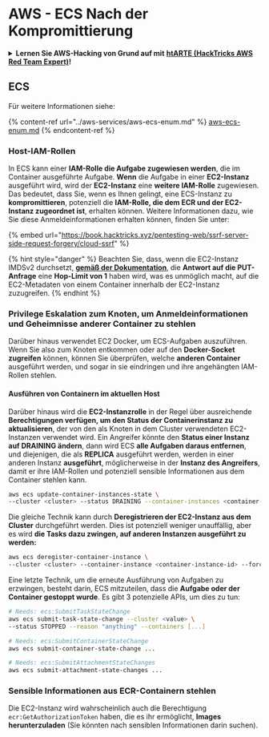 # AWS - ECS Nach der Kompromittierung

<details>

<summary><strong>Lernen Sie AWS-Hacking von Grund auf mit</strong> <a href="https://training.hacktricks.xyz/courses/arte"><strong>htARTE (HackTricks AWS Red Team Expert)</strong></a><strong>!</strong></summary>

Andere Möglichkeiten, HackTricks zu unterstützen:

* Wenn Sie Ihr **Unternehmen in HackTricks beworben sehen möchten** oder **HackTricks im PDF-Format herunterladen möchten**, überprüfen Sie die [**ABONNEMENTPLÄNE**](https://github.com/sponsors/carlospolop)!
* Holen Sie sich das [**offizielle PEASS & HackTricks-Merchandise**](https://peass.creator-spring.com)
* Entdecken Sie [**The PEASS Family**](https://opensea.io/collection/the-peass-family), unsere Sammlung exklusiver [**NFTs**](https://opensea.io/collection/the-peass-family)
* **Treten Sie der** 💬 [**Discord-Gruppe**](https://discord.gg/hRep4RUj7f) oder der [**Telegram-Gruppe**](https://t.me/peass) bei oder **folgen** Sie uns auf **Twitter** 🐦 [**@hacktricks_live**](https://twitter.com/hacktricks_live)**.**
* **Teilen Sie Ihre Hacking-Tricks, indem Sie PRs an die** [**HackTricks**](https://github.com/carlospolop/hacktricks) und [**HackTricks Cloud**](https://github.com/carlospolop/hacktricks-cloud) Github-Repositorys einreichen.

</details>

## ECS

Für weitere Informationen siehe:

{% content-ref url="../aws-services/aws-ecs-enum.md" %}
[aws-ecs-enum.md](../aws-services/aws-ecs-enum.md)
{% endcontent-ref %}

### Host-IAM-Rollen

In ECS kann einer **IAM-Rolle die Aufgabe zugewiesen werden**, die im Container ausgeführte Aufgabe. **Wenn** die Aufgabe in einer **EC2-Instanz** ausgeführt wird, wird der **EC2-Instanz** eine **weitere IAM-Rolle** zugewiesen.\
Das bedeutet, dass Sie, wenn es Ihnen gelingt, eine ECS-Instanz zu **kompromittieren**, potenziell die **IAM-Rolle, die dem ECR und der EC2-Instanz zugeordnet ist**, erhalten können. Weitere Informationen dazu, wie Sie diese Anmeldeinformationen erhalten können, finden Sie unter:

{% embed url="https://book.hacktricks.xyz/pentesting-web/ssrf-server-side-request-forgery/cloud-ssrf" %}

{% hint style="danger" %}
Beachten Sie, dass, wenn die EC2-Instanz IMDSv2 durchsetzt, [**gemäß der Dokumentation**](https://docs.aws.amazon.com/AWSEC2/latest/UserGuide/instance-metadata-v2-how-it-works.html), die **Antwort auf die PUT-Anfrage** eine **Hop-Limit von 1** haben wird, was es unmöglich macht, auf die EC2-Metadaten von einem Container innerhalb der EC2-Instanz zuzugreifen.
{% endhint %}

### Privilege Eskalation zum Knoten, um Anmeldeinformationen und Geheimnisse anderer Container zu stehlen

Darüber hinaus verwendet EC2 Docker, um ECS-Aufgaben auszuführen. Wenn Sie also zum Knoten entkommen oder auf den **Docker-Socket zugreifen** können, können Sie überprüfen, welche **anderen Container** ausgeführt werden, und sogar in sie eindringen und ihre angehängten IAM-Rollen stehlen.

#### Ausführen von Containern im aktuellen Host

Darüber hinaus wird die **EC2-Instanzrolle** in der Regel über ausreichende **Berechtigungen verfügen, um den Status der Containerinstanz zu aktualisieren**, der von den als Knoten in dem Cluster verwendeten EC2-Instanzen verwendet wird. Ein Angreifer könnte den **Status einer Instanz auf DRAINING ändern**, dann wird ECS **alle Aufgaben daraus entfernen**, und diejenigen, die als **REPLICA** ausgeführt werden, werden in einer anderen Instanz **ausgeführt**, möglicherweise in der **Instanz des Angreifers**, damit er ihre IAM-Rollen und potenziell sensible Informationen aus dem Container stehlen kann.
```bash
aws ecs update-container-instances-state \
--cluster <cluster> --status DRAINING --container-instances <container-instance-id>
```
Die gleiche Technik kann durch **Deregistrieren der EC2-Instanz aus dem Cluster** durchgeführt werden. Dies ist potenziell weniger unauffällig, aber es wird **die Tasks dazu zwingen, auf anderen Instanzen ausgeführt zu werden:**
```bash
aws ecs deregister-container-instance \
--cluster <cluster> --container-instance <container-instance-id> --force
```
Eine letzte Technik, um die erneute Ausführung von Aufgaben zu erzwingen, besteht darin, ECS mitzuteilen, dass die **Aufgabe oder der Container gestoppt wurde**. Es gibt 3 potenzielle APIs, um dies zu tun:
```bash
# Needs: ecs:SubmitTaskStateChange
aws ecs submit-task-state-change --cluster <value> \
--status STOPPED --reason "anything" --containers [...]

# Needs: ecs:SubmitContainerStateChange
aws ecs submit-container-state-change ...

# Needs: ecs:SubmitAttachmentStateChanges
aws ecs submit-attachment-state-changes ...
```
### Sensible Informationen aus ECR-Containern stehlen

Die EC2-Instanz wird wahrscheinlich auch die Berechtigung `ecr:GetAuthorizationToken` haben, die es ihr ermöglicht, **Images herunterzuladen** (Sie könnten nach sensiblen Informationen darin suchen).

